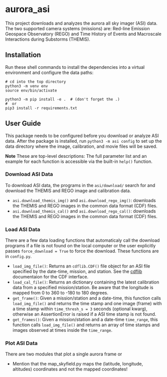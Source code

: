 # aurora_asi
This project downloads and analyzes the aurora all sky imager (ASI) data. The two supported camera systems (missions) are: Red-line Emission Geospace Observatory (REGO) and Time History of Events and Macroscale Interactions during Substorms (THEMIS).

## Installation
Run these shell commands to install the dependencies into a virtual environment and configure the data paths:

```
# cd into the top directory
python3 -m venv env
source env/bin/activate

python3 -m pip install -e .  # (don't forget the .)
#  or 
pip3 install -r requirements.txt
```

## User Guide
This package needs to be configured before you download or analyze ASI data. After the package is installed, run ```python3 -m asi config``` to set up the data directory where the image, calibration, and movie files will be saved.

**Note** These are top-level descriptions: The full parameter list and an example for each function is accessible via the built-in ```help()``` function. 

### Download ASI Data
To download ASI data, the programs in the ```asi/download/``` search for and download the THEMIS and REGO image and calibration data.

* `asi.download_themis_img()` and `asi.download_rego_img()`: downloads the THEMIS and REGO images in the common data format (CDF) files.
* `asi.download_themis_cal()` and `asi.download_rego_cal()`: downloads the THEMIS and REGO images in the common data format (CDF) files.

### Load ASI Data
There are a few data loading functions that automaticaly call the download programs if a file is not found on the local computer or the user explicitly passes ```force_download = True``` to force the download. These functions are in `config.py`.

* `load_img_file()`: Returns an `cdflib.CDF()` file object for an ASI
file specified by the date-time, mission, and station. See the [cdflib](https://github.com/MAVENSDC/cdflib) documentaion for the CDF interface.
* `load_cal_file()`: Returns an dictionary containing the latest calibration data from a specified mission/station. Be aware that the longitude is mapped from 0 to 360 to -180 to 180 degrees.
* `get_frame()`: Given a mission/station and a date-time, this function calls `load_img_file()` and returns the time stamp and one image (frame) with a time stamp within ```time_thresh_s = 3``` seconds (optional kwarg), otherwise an AssertionError is raised if a ASI time stamp is not found.
* `get_frames()`: Given a mission/station and a date-time ```time_range```, this function calls `load_img_file()` and returns an array of time stamps and images observed at times inside the ```time_range```.


### Plot ASI Data
There are two modules that plot a single aurora frame or 

- Mention that the map_skyfield.py maps the (latitude, longitude, altitudes) coordinates and not the mapped coordinates!  